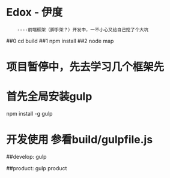 #  Edox - 伊度
		----前端框架（脚手架？）开发中，一不小心又给自己挖了个大坑
##0 cd build
##1 npm install
##2 node map

# 项目暂停中，先去学习几个框架先

#  首先全局安装gulp
   npm install -g gulp

#  开发使用 参看build/gulpfile.js

##develop:  gulp

##product:  gulp product
